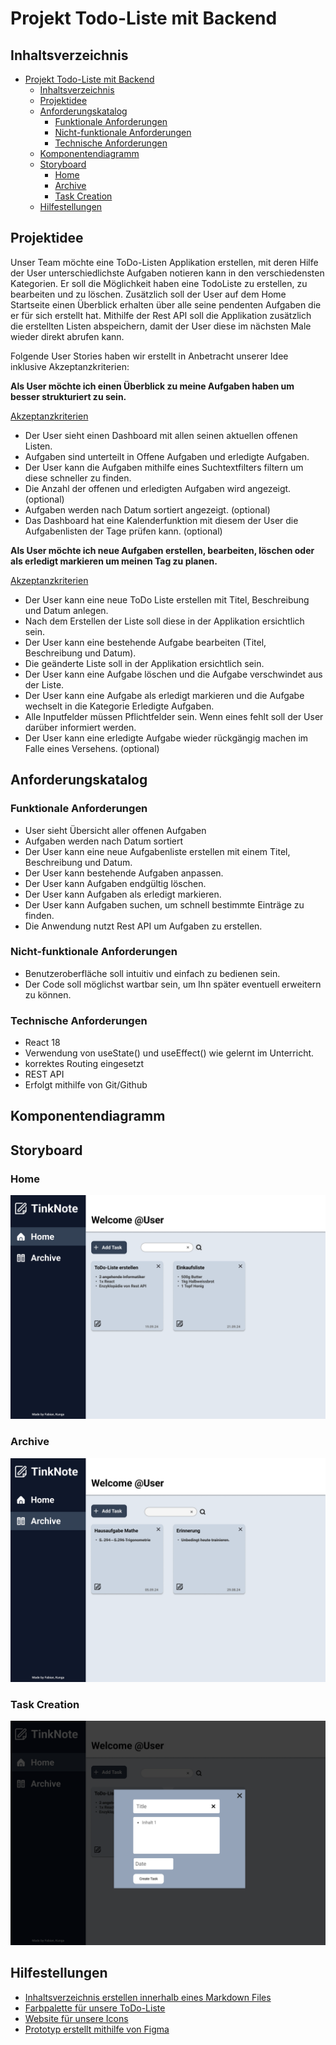 # Projekt Todo-Liste mit Backend

## Inhaltsverzeichnis
- [Projekt Todo-Liste mit Backend](#projekt-todo-liste-mit-backend)
  - [Inhaltsverzeichnis](#inhaltsverzeichnis)
  - [Projektidee](#projektidee)
  - [Anforderungskatalog](#anforderungskatalog)
    - [Funktionale Anforderungen](#funktionale-anforderungen)
    - [Nicht-funktionale Anforderungen](#nicht-funktionale-anforderungen)
    - [Technische Anforderungen](#technische-anforderungen)
  - [Komponentendiagramm](#komponentendiagramm)
  - [Storyboard](#storyboard)
    - [Home](#home)
    - [Archive](#archive)
    - [Task Creation](#task-creation)
  - [Hilfestellungen](#hilfestellungen)

## Projektidee

Unser Team möchte eine ToDo-Listen Applikation erstellen, mit deren Hilfe der User unterschiedlichste Aufgaben notieren kann in den verschiedensten Kategorien. Er soll die Möglichkeit haben eine TodoListe zu erstellen, zu bearbeiten und zu löschen. Zusätzlich soll der User auf dem Home Startseite einen Überblick erhalten über alle seine pendenten Aufgaben die er für sich erstellt hat. Mithilfe der Rest API soll die Applikation zusätzlich die erstellten Listen abspeichern, damit der User diese im nächsten Male wieder direkt abrufen kann.

<!---Hier muss noch mehr geschrieben werden für die Projektidee mind. halbe A4 Seite-->

Folgende User Stories haben wir erstellt in Anbetracht unserer Idee inklusive Akzeptanzkriterien:

**Als User möchte ich einen Überblick zu meine Aufgaben haben um besser strukturiert zu sein.**

<ins>Akzeptanzkriterien</ins>
- Der User sieht einen Dashboard mit allen seinen aktuellen offenen Listen.
- Aufgaben sind unterteilt in Offene Aufgaben und erledigte Aufgaben.
- Der User kann die Aufgaben mithilfe eines Suchtextfilters filtern um diese schneller zu finden.
- Die Anzahl der offenen und erledigten Aufgaben wird angezeigt. (optional)
- Aufgaben werden nach Datum sortiert angezeigt. (optional)
- Das Dashboard hat eine Kalenderfunktion mit diesem der User die Aufgabenlisten der Tage prüfen kann. (optional)


**Als User möchte ich neue Aufgaben erstellen, bearbeiten, löschen oder als erledigt markieren um meinen Tag zu planen.**

<ins>Akzeptanzkriterien</ins>
- Der User kann eine neue ToDo Liste erstellen mit Titel, Beschreibung und Datum anlegen.
- Nach dem Erstellen der Liste soll diese in der Applikation ersichtlich sein.
- Der User kann eine bestehende Aufgabe bearbeiten (Titel, Beschreibung und Datum).
- Die geänderte Liste soll in der Applikation ersichtlich sein.
- Der User kann eine Aufgabe löschen und die Aufgabe verschwindet aus der Liste.
- Der User kann eine Aufgabe als erledigt markieren und die Aufgabe wechselt in die Kategorie Erledigte Aufgaben.
- Alle Inputfelder müssen Pflichtfelder sein. Wenn eines fehlt soll der User darüber informiert werden.
- Der User kann eine erledigte Aufgabe wieder rückgängig machen im Falle eines Versehens. (optional)

## Anforderungskatalog

### Funktionale Anforderungen

- User sieht Übersicht aller offenen Aufgaben
- Aufgaben werden nach Datum sortiert
- Der User kann eine neue Aufgabenliste erstellen mit einem Titel, Beschreibung und Datum.
- Der User kann bestehende Aufgaben anpassen.
- Der User kann Aufgaben endgültig löschen.
- Der User kann Aufgaben als erledigt markieren.
- Der User kann Aufgaben suchen, um schnell bestimmte Einträge zu finden.
- Die Anwendung nutzt Rest API um Aufgaben zu erstellen.

### Nicht-funktionale Anforderungen

- Benutzeroberfläche soll intuitiv und einfach zu bedienen sein.
- Der Code soll möglichst wartbar sein, um Ihn später eventuell erweitern zu können.


### Technische Anforderungen

- React 18
- Verwendung von useState() und useEffect() wie gelernt im Unterricht.
- korrektes Routing eingesetzt
- REST API 
- Erfolgt mithilfe von Git/Github

## Komponentendiagramm

<!--Hier das Komponentendiagramm hinzufügen-->

## Storyboard

### Home

<img title="" alt="Prototyp Home Screen" src="./img/Home.png">

### Archive

<img title="" alt="Prototyp Archive" src="./img/Archive.png">

### Task Creation

<img title="" alt="Prototyp CreateTask" src="./img/CreateToDoList.png">



## Hilfestellungen

 - [Inhaltsverzeichnis erstellen innerhalb eines Markdown Files](https://stackoverflow.com/questions/11948245/markdown-to-create-pages-and-table-of-contents#27953547)
- [Farbpalette für unsere ToDo-Liste](https://coolors.co/palettes/popular/0f172a)
- [Website für unsere Icons](https://www.flaticon.com/icon-fonts-most-downloaded)
- [Prototyp erstellt mithilfe von Figma](https://www.figma.com/design/PHtCBMsnAXXkurCZracm7Y/Untitled?node-id=0-1&node-type=canvas&t=deJsHoNP8Yqy9c5D-0)

